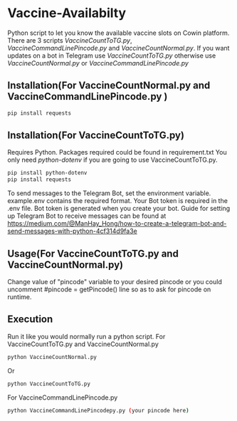 # Vaccine-Availabilty
Python script to let you know the available vaccine slots on Cowin platform.
There are 3 scripts *VaccineCountToTG.py*, *VaccineCommandLinePincode.py* and *VaccineCountNormal.py*. 
If you want updates on a bot in Telegram use *VaccineCountToTG.py* otherwise use *VaccineCountNormal.py* or *VaccineCommandLinePincode.py*

## Installation(For VaccineCountNormal.py and VaccineCommandLinePincode.py )
```bash
pip install requests
```
## Installation(For VaccineCountToTG.py)

Requires Python.
Packages required could be found in requirement.txt
You only need *python-dotenv* if you are going to use VaccineCountToTG.py.

```bash
pip install python-dotenv
pip install requests
```
To send messages to the Telegram Bot, set the environment variable. example.env contains the required format. Your Bot token is required in the .env file.
Bot token is generated when you create your bot. Guide for setting up Telegram Bot to receive messages can be found at https://medium.com/@ManHay_Hong/how-to-create-a-telegram-bot-and-send-messages-with-python-4cf314d9fa3e

## Usage(For VaccineCountToTG.py and VaccineCountNormal.py)

Change value of "pincode" variable to your desired pincode or you could uncomment #pincode = getPincode() line so as to ask for pincode on runtime.

## Execution
Run it like you would normally run a python script.
For VaccineCountToTG.py and VaccineCountNormal.py
```bash
python VaccineCountNormal.py
```
Or
```bash
python VaccineCountToTG.py
```

For VaccineCommandLinePincode.py

```bash
python VaccineCommandLinePincodepy.py (your pincode here)
```

